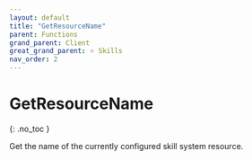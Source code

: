 ```yaml
---
layout: default
title: "GetResourceName"
parent: Functions
grand_parent: Client
great_grand_parent: ⭐ Skills
nav_order: 2
---
```


# GetResourceName
{: .no_toc }

Get the name of the currently configured skill system resource.

#